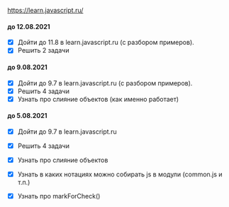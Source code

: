 
https://learn.javascript.ru/

#### до 12.08.2021
- [x] Дойти до 11.8 в learn.javascript.ru (с разбором примеров).
- [x] Решить 2 задачи 

#### до 9.08.2021
- [x] Дойти до 9.7 в learn.javascript.ru (с разбором примеров).
- [x] Решить 4 задачи 
- [x] Узнать про слияние объектов (как именно работает)

#### до 5.08.2021
- [x] Дойти до 9.7 в learn.javascript.ru
- [x] Решить 4 задачи 
- [x] Узнать про слияние объектов
- [x] Узнать в каких нотациях можно собирать js в модули (common.js и т.п.)
- [x] Узнать про markForCheck() 


